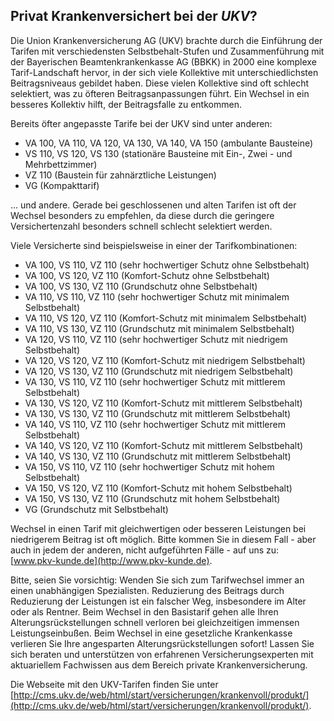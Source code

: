 ## Privat Krankenversichert bei der *UKV*?

Die Union Krankenversicherung AG (UKV) brachte durch die Einführung der Tarifen mit verschiedensten Selbstbehalt-Stufen und Zusammenführung mit der Bayerischen Beamtenkrankenkasse AG (BBKK) in 2000 eine komplexe Tarif-Landschaft hervor, in der sich viele Kollektive mit unterschiedlichsten Beitragsniveaus gebildet haben. Diese vielen Kollektive sind oft schlecht selektiert, was zu öfteren Beitragsanpassungen führt. Ein Wechsel in ein besseres Kollektiv hilft, der Beitragsfalle zu entkommen.

Bereits öfter angepasste Tarife bei der UKV sind unter anderen:

* VA 100, VA 110, VA 120, VA 130, VA 140, VA 150 (ambulante Bausteine)
* VS 110, VS 120, VS 130 (stationäre Bausteine mit Ein-, Zwei - und Mehrbettzimmer)
* VZ 110 (Baustein für zahnärztliche Leistungen)
* VG (Kompakttarif)

... und andere. Gerade bei geschlossenen und alten Tarifen ist oft der Wechsel besonders zu empfehlen, 
da diese durch die geringere Versichertenzahl besonders schnell schlecht selektiert werden.

Viele Versicherte sind beispielsweise in einer der Tarifkombinationen:

* VA 100, VS 110, VZ 110 (sehr hochwertiger Schutz ohne Selbstbehalt)
* VA 100, VS 120, VZ 110 (Komfort-Schutz ohne Selbstbehalt)
* VA 100, VS 130, VZ 110 (Grundschutz ohne Selbstbehalt) 
* VA 110, VS 110, VZ 110 (sehr hochwertiger Schutz mit minimalem Selbstbehalt)
* VA 110, VS 120, VZ 110 (Komfort-Schutz mit minimalem Selbstbehalt)
* VA 110, VS 130, VZ 110 (Grundschutz mit minimalem Selbstbehalt)
* VA 120, VS 110, VZ 110 (sehr hochwertiger Schutz mit niedrigem Selbstbehalt)
* VA 120, VS 120, VZ 110 (Komfort-Schutz mit niedrigem Selbstbehalt)
* VA 120, VS 130, VZ 110 (Grundschutz mit niedrigem Selbstbehalt)
* VA 130, VS 110, VZ 110 (sehr hochwertiger Schutz mit mittlerem Selbstbehalt)
* VA 130, VS 120, VZ 110 (Komfort-Schutz mit mittlerem Selbstbehalt)
* VA 130, VS 130, VZ 110 (Grundschutz mit mittlerem Selbstbehalt)
* VA 140, VS 110, VZ 110 (sehr hochwertiger Schutz mit mittlerem Selbstbehalt)
* VA 140, VS 120, VZ 110 (Komfort-Schutz mit mittlerem Selbstbehalt)
* VA 140, VS 130, VZ 110 (Grundschutz mit mittlerem Selbstbehalt)
* VA 150, VS 110, VZ 110 (sehr hochwertiger Schutz mit hohem Selbstbehalt)
* VA 150, VS 120, VZ 110 (Komfort-Schutz mit hohem Selbstbehalt)
* VA 150, VS 130, VZ 110 (Grundschutz mit hohem Selbstbehalt)
* VG (Grundschutz mit Selbstbehalt)

Wechsel in einen Tarif mit gleichwertigen oder besseren Leistungen bei niedrigerem Beitrag ist oft möglich.
Bitte kommen Sie in diesem Fall - aber auch in jedem der anderen, nicht aufgeführten Fälle - auf uns zu: [www.pkv-kunde.de](http://www.pkv-kunde.de).

Bitte, seien Sie vorsichtig: Wenden Sie sich zum Tarifwechsel immer an einen unabhängigen Spezialisten. Reduzierung des Beitrags durch Reduzierung der Leistungen ist ein falscher Weg, insbesondere im Alter oder als Rentner. Beim Wechsel in den Basistarif gehen alle Ihren Alterungsrückstellungen schnell verloren bei gleichzeitigen immensen Leistungseinbußen. Beim Wechsel in eine gesetzliche Krankenkasse verlieren Sie Ihre angesparten Alterungsrückstellungen sofort! Lassen Sie sich beraten und unterstützen von erfahrenen Versicherungsexperten mit aktuariellem Fachwissen aus dem Bereich private Krankenversicherung.

Die Webseite mit den UKV-Tarifen finden Sie unter [http://cms.ukv.de/web/html/start/versicherungen/krankenvoll/produkt/](http://cms.ukv.de/web/html/start/versicherungen/krankenvoll/produkt/).


